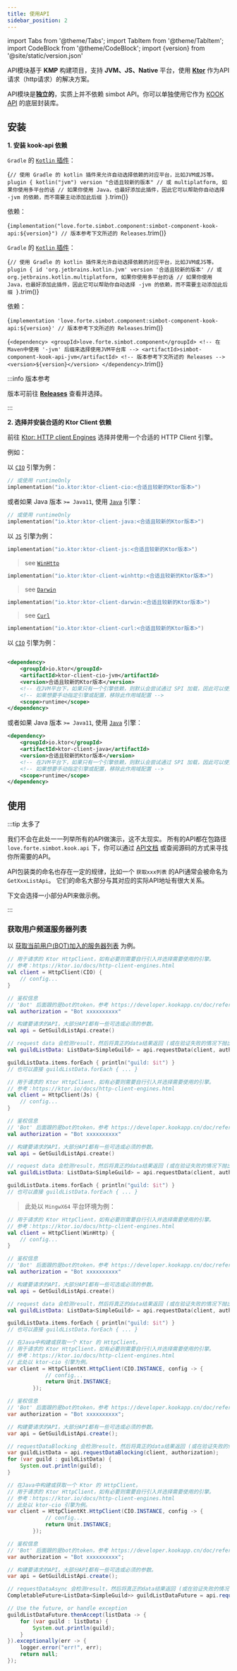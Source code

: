 ```yaml
---
title: 使用API
sidebar_position: 2
---
```


import Tabs from '@theme/Tabs';
import TabItem from '@theme/TabItem';
import CodeBlock from '@theme/CodeBlock';
import {version} from '@site/static/version.json'

API模块基于 **KMP** 构建项目，支持 **JVM、JS、Native** 平台，使用 [**Ktor**](https://ktor.io/) 作为API请求（http请求）的解决方案。

API模块是**独立的**，实质上并不依赖 simbot API。你可以单独使用它作为 [KOOK API](https://developer.kookapp.cn/doc/) 的底层封装库。

## 安装

**1. 安装 kook-api 依赖**

<Tabs groupId="use-dependency">
<TabItem value="Gradle Kotlin DSL" attributes={{'data-value': `Kts`}}>

`Gradle` 的 [`Kotlin` 插件](https://kotlinlang.org/docs/gradle-configure-project.html#apply-the-plugin)：

<CodeBlock language="kotlin">{`
// 使用 Gradle 的 kotlin 插件来允许自动选择依赖的对应平台，比如JVM或JS等。
plugin {
    kotlin("jvm") version "合适且较新的版本"
    // 或 multiplatform, 如果你使用多平台的话
    // 如果你使用 Java，也最好添加此插件，因此它可以帮助你自动选择 -jvm 的依赖，而不需要主动添加此后缀
}
`.trim()}</CodeBlock>

依赖：

<CodeBlock language="kotlin">{`
implementation("love.forte.simbot.component:simbot-component-kook-api:${version}") // 版本参考下文所述的 Releases
`.trim()}</CodeBlock>

</TabItem>
<TabItem value="Gradle Groovy" attributes={{'data-value': `Gradle`}}>

`Gradle` 的 [`Kotlin` 插件](https://kotlinlang.org/docs/gradle-configure-project.html#apply-the-plugin)：

<CodeBlock language="gradle">{`
// 使用 Gradle 的 kotlin 插件来允许自动选择依赖的对应平台，比如JVM或JS等。
plugin {
    id 'org.jetbrains.kotlin.jvm' version '合适且较新的版本'
    // 或 org.jetbrains.kotlin.multiplatform, 如果你使用多平台的话
    // 如果你使用 Java，也最好添加此插件，因此它可以帮助你自动选择 -jvm 的依赖，而不需要主动添加此后缀
}
`.trim()}</CodeBlock>

依赖：

<CodeBlock language="gradle">{`
implementation 'love.forte.simbot.component:simbot-component-kook-api:${version}' // 版本参考下文所述的 Releases
`.trim()}</CodeBlock>

</TabItem>
<TabItem value="Maven" attributes={{'data-value': `Maven`}}>

<CodeBlock language="xml">{`
<dependency>
    <groupId>love.forte.simbot.component</groupId>
    <!-- 在Maven中使用 '-jvm' 后缀来选择使用JVM平台库 -->
    <artifactId>simbot-component-kook-api-jvm</artifactId>
    <!-- 版本参考下文所述的 Releases -->
    <version>${version}</version>
</dependency>
`.trim()}</CodeBlock>

</TabItem>
</Tabs>

:::info 版本参考

版本可前往 [**Releases**](https://github.com/simple-robot/simbot-component-kook/releases) 查看并选择。

:::


**2. 选择并安装合适的 Ktor Client 依赖**

前往 [Ktor: HTTP client Engines](https://ktor.io/docs/http-client-engines.html) 选择并使用一个合适的 HTTP Client 引擎。

例如：

<Tabs groupId="use-dependency">
<TabItem value="Gradle Kotlin DSL" label="Kotlin/JVM" attributes={{'data-value': `Kts`}}>

以 [`CIO`](https://ktor.io/docs/http-client-engines.html#cio) 引擎为例：

```kotlin
// 或使用 runtimeOnly
implementation("io.ktor:ktor-client-cio:<合适且较新的Ktor版本>")
```

或者如果 Java 版本 `>= Java11`, 使用 [`Java`](https://ktor.io/docs/http-client-engines.html#java) 引擎：

```kotlin
// 或使用 runtimeOnly
implementation("io.ktor:ktor-client-java:<合适且较新的Ktor版本>")
```

</TabItem>
<TabItem value="Kotlin/JS" label="Kotlin/JS" attributes={{'data-value': `Kts`}}>

以 [`JS`](https://ktor.io/docs/http-client-engines.html#js) 引擎为例：

```kotlin
implementation("io.ktor:ktor-client-js:<合适且较新的Ktor版本>")
```


</TabItem>
<TabItem value="Kotlin/N" label="Kotlin/Native" attributes={{'data-value': `Kts`}}>

<Tabs groupId="use-dependency-kt-native">
<TabItem value="WinHttp" label="WinHttp">

> see [`WinHttp`](https://ktor.io/docs/http-client-engines.html#winhttp)

```kotlin
implementation("io.ktor:ktor-client-winhttp:<合适且较新的Ktor版本>")
```

</TabItem>
<TabItem value="Darwin" label="Darwin">

> see [`Darwin`](https://ktor.io/docs/http-client-engines.html#darwin)

```kotlin
implementation("io.ktor:ktor-client-darwin:<合适且较新的Ktor版本>")
```

</TabItem>
<TabItem value="Curl" label="Curl">

> see [`Curl`](https://ktor.io/docs/http-client-engines.html#curl)

```kotlin
implementation("io.ktor:ktor-client-curl:<合适且较新的Ktor版本>")
```

</TabItem>
</Tabs>

</TabItem>
<TabItem value="Maven" attributes={{'data-value': `Maven`}}>

以 [`CIO`](https://ktor.io/docs/http-client-engines.html#cio) 引擎为例：

```xml

<dependency>
    <groupId>io.ktor</groupId>
    <artifactId>ktor-client-cio-jvm</artifactId>
    <version>合适且较新的Ktor版本</version>
    <!-- 在JVM平台下，如果只有一个引擎依赖，则默认会尝试通过 SPI 加载，因此可以使用 runtime 作用域 -->
    <!-- 如果想要手动指定引擎或配置，移除此作用域配置 -->
    <scope>runtime</scope>
</dependency>
```

或者如果 Java 版本 `>= Java11`, 使用 [`Java`](https://ktor.io/docs/http-client-engines.html#java) 引擎：

```xml
<dependency>
    <groupId>io.ktor</groupId>
    <artifactId>ktor-client-java</artifactId>
    <version>合适且较新的Ktor版本</version>
    <!-- 在JVM平台下，如果只有一个引擎依赖，则默认会尝试通过 SPI 加载，因此可以使用 runtime 作用域 -->
    <!-- 如果想要手动指定引擎或配置，移除此作用域配置 -->
    <scope>runtime</scope>
</dependency>
```

</TabItem>
</Tabs>

## 使用

:::tip 太多了

我们不会在此处一一列举所有的API做演示，这不太现实。
所有的API都在包路径 `love.forte.simbot.kook.api` 下，你可以通过 [API文档](https://docs.simbot.forte.love/)
或查阅源码的方式来寻找你所需要的API。

API包装类的命名也存在一定的规律，比如一个 `获取xxx列表` 的API通常会被命名为 `GetXxxListApi`。
它们的命名大部分与其对应的实际API地址有很大关系。

下文会选择一小部分API来做示例。

:::

### 获取用户频道服务器列表

以 [获取当前用户(BOT)加入的服务器列表](https://developer.kookapp.cn/doc/http/guild#%E8%8E%B7%E5%8F%96%E5%BD%93%E5%89%8D%E7%94%A8%E6%88%B7%E5%8A%A0%E5%85%A5%E7%9A%84%E6%9C%8D%E5%8A%A1%E5%99%A8%E5%88%97%E8%A1%A8)
为例。

<Tabs groupId="code">
<TabItem value="Kotlin" label="Kotlin/JVM" attributes={{'data-value': `Kotlin`}}>

```kotlin
// 用于请求的 Ktor HttpClient，如有必要则需要自行引入并选择需要使用的引擎。
// 参考：https://ktor.io/docs/http-client-engines.html
val client = HttpClient(CIO) {
    // config...
}

// 鉴权信息
// 'Bot' 后面跟的是bot的token，参考 https://developer.kookapp.cn/doc/reference
val authorization = "Bot xxxxxxxxxx"

// 构建要请求的API，大部分API都有一些可选或必须的参数。
val api = GetGuildListApi.create()

// request data 会检测result，然后将真正的data结果返回 (或在验证失败的情况下抛出异常)
val guildListData: ListData<SimpleGuild> = api.requestData(client, authorization)

guildListData.items.forEach { println("guild: $it") }
// 也可以直接 guildListData.forEach { ... }
```

</TabItem>
<TabItem value="Kotlin/JS" attributes={{'data-value': `Kotlin`}}>

```kotlin
// 用于请求的 Ktor HttpClient，如有必要则需要自行引入并选择需要使用的引擎。
// 参考：https://ktor.io/docs/http-client-engines.html
val client = HttpClient(Js) {
    // config...
}

// 鉴权信息
// 'Bot' 后面跟的是bot的token，参考 https://developer.kookapp.cn/doc/reference
val authorization = "Bot xxxxxxxxxx"

// 构建要请求的API，大部分API都有一些可选或必须的参数。
val api = GetGuildListApi.create()

// request data 会检测result，然后将真正的data结果返回 (或在验证失败的情况下抛出异常)
val guildListData: ListData<SimpleGuild> = api.requestData(client, authorization)

guildListData.items.forEach { println("guild: $it") }
// 也可以直接 guildListData.forEach { ... }
```

</TabItem>
<TabItem value="Kotlin/Native" attributes={{'data-value': `Kotlin`}}>

> 此处以 `MingwX64` 平台环境为例：

```kotlin
// 用于请求的 Ktor HttpClient，如有必要则需要自行引入并选择需要使用的引擎。
// 参考：https://ktor.io/docs/http-client-engines.html
val client = HttpClient(WinHttp) {
    // config...
}

// 鉴权信息
// 'Bot' 后面跟的是bot的token，参考 https://developer.kookapp.cn/doc/reference
val authorization = "Bot xxxxxxxxxx"

// 构建要请求的API，大部分API都有一些可选或必须的参数。
val api = GetGuildListApi.create()

// request data 会检测result，然后将真正的data结果返回 (或在验证失败的情况下抛出异常)
val guildListData: ListData<SimpleGuild> = api.requestData(client, authorization)

guildListData.items.forEach { println("guild: $it") }
// 也可以直接 guildListData.forEach { ... }
```

</TabItem>
<TabItem value="Java" attributes={{'data-value': `Java`}}>

```java
// 在Java中构建或获取一个 Ktor 的 HttpClient。
// 用于请求的 Ktor HttpClient，如有必要则需要自行引入并选择需要使用的引擎。
// 参考：https://ktor.io/docs/http-client-engines.html
// 此处以 ktor-cio 引擎为例。
var client = HttpClientKt.HttpClient(CIO.INSTANCE, config -> {
            // config...
            return Unit.INSTANCE;
        });

// 鉴权信息
// 'Bot' 后面跟的是bot的token，参考 https://developer.kookapp.cn/doc/reference
var authorization = "Bot xxxxxxxxxx";

// 构建要请求的API，大部分API都有一些可选或必须的参数。
var api = GetGuildListApi.create();

// requestDataBlocking 会检测result，然后将真正的data结果返回 (或在验证失败的情况下抛出异常)
var guildListData = api.requestDataBlocking(client, authorization);
for (var guild : guildListData) {
    System.out.println(guild);
}
```

</TabItem>
<TabItem value="Java Async" attributes={{'data-value': `Java`}}>

```java
// 在Java中构建或获取一个 Ktor 的 HttpClient。
// 用于请求的 Ktor HttpClient，如有必要则需要自行引入并选择需要使用的引擎。
// 参考：https://ktor.io/docs/http-client-engines.html
// 此处以 ktor-cio 引擎为例。
var client = HttpClientKt.HttpClient(CIO.INSTANCE, config -> {
            // config...
            return Unit.INSTANCE;
        });

// 鉴权信息
// 'Bot' 后面跟的是bot的token，参考 https://developer.kookapp.cn/doc/reference
var authorization = "Bot xxxxxxxxxx";

// 构建要请求的API，大部分API都有一些可选或必须的参数。
var api = GetGuildListApi.create();

// requestDataAsync 会检测result，然后将真正的data结果返回 (或在验证失败的情况下抛出异常)
CompletableFuture<ListData<SimpleGuild>> guildListDataFuture = api.requestDataAsync(client, authorization);

// Use the future, or handle exception
guildListDataFuture.thenAccept(listData -> {
    for (var guild : listData) {
        System.out.println(guild);
    }
}).exceptionally(err -> {
    logger.error("err!", err);
    return null;
});
```

</TabItem>
</Tabs>

